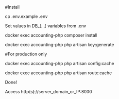 #Install

cp .env.example .env

Set values in DB_(...) variables from .env



docker exec accounting-php composer install

docker exec accounting-php php artisan key:generate



#For production only

docker exec accounting-php php artisan config:cache

docker exec accounting-php php artisan route:cache



Done!

Access http(s)://server_domain_or_IP:8000
